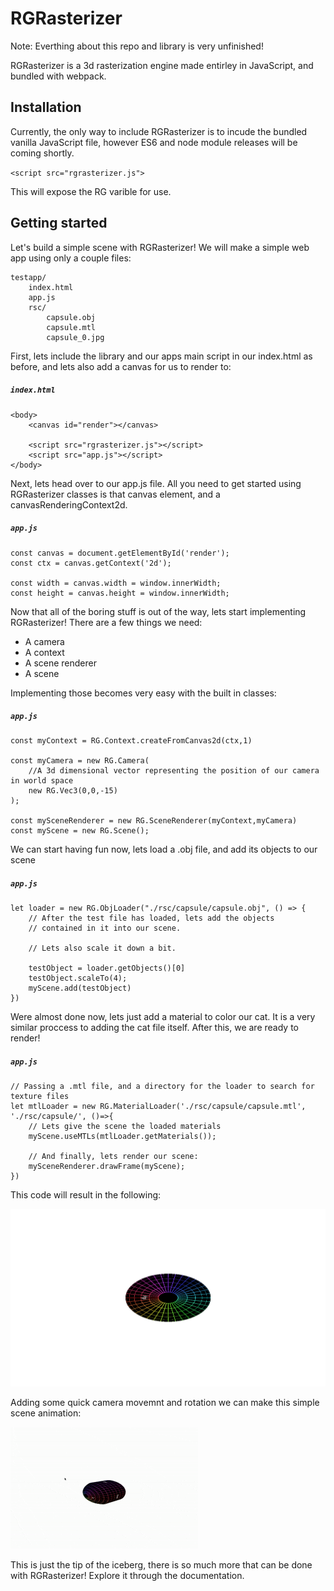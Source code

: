 # RGRasterizer

Note: Everthing about this repo and library is very unfinished!

RGRasterizer is a 3d rasterization engine made entirley in JavaScript, and bundled with webpack.

## Installation

Currently, the only way to include RGRasterizer is to incude the bundled vanilla JavaScript file, however ES6 and node module releases will be coming shortly.

`<script src="rgrasterizer.js">`

This will expose the RG varible for use.

## Getting started

Let's build a simple scene with RGRasterizer! We will make a simple web app using only a couple files: 

```
testapp/
    index.html
    app.js
    rsc/
        capsule.obj
        capsule.mtl
        capsule_0.jpg

```

First, lets include the library and our apps main script in our index.html as before, and lets also add a canvas for us to render to:

##### **`index.html`**
```
<body>
    <canvas id="render"></canvas>

    <script src="rgrasterizer.js"></script>
    <script src="app.js"></script>
</body>
```

Next, lets head over to our app.js file. All you need to get started using RGRasterizer classes is that canvas element, and a canvasRenderingContext2d.

##### **`app.js`**
```
const canvas = document.getElementById('render');
const ctx = canvas.getContext('2d');

const width = canvas.width = window.innerWidth;
const height = canvas.height = window.innerWidth;
```

Now that all of the boring stuff is out of the way, lets start implementing RGRasterizer! There are a few things we need:

- A camera 
- A context
- A scene renderer
- A scene

Implementing those becomes very easy with the built in classes:

##### **`app.js`**
```
const myContext = RG.Context.createFromCanvas2d(ctx,1)

const myCamera = new RG.Camera(
    //A 3d dimensional vector representing the position of our camera in world space
    new RG.Vec3(0,0,-15)
);

const mySceneRenderer = new RG.SceneRenderer(myContext,myCamera)
const myScene = new RG.Scene();
```

We can start having fun now, lets load a .obj file, and add its objects to our scene

##### **`app.js`**
```
let loader = new RG.ObjLoader("./rsc/capsule/capsule.obj", () => {
    // After the test file has loaded, lets add the objects
    // contained in it into our scene. 

    // Lets also scale it down a bit.

    testObject = loader.getObjects()[0]
    testObject.scaleTo(4);
    myScene.add(testObject)
})
```

Were almost done now, lets just add a material to color our cat. It is a very similar proccess to adding the cat file itself. After this, we are ready to render!


##### **`app.js`**
```
// Passing a .mtl file, and a directory for the loader to search for texture files
let mtlLoader = new RG.MaterialLoader('./rsc/capsule/capsule.mtl', './rsc/capsule/', ()=>{
    // Lets give the scene the loaded materials
    myScene.useMTLs(mtlLoader.getMaterials());

    // And finally, lets render our scene:
    mySceneRenderer.drawFrame(myScene);
})
```
This code will result in the following:

![Results of getting started](testapp/results/download.png)

Adding some quick camera movemnt and rotation we can make this simple scene animation:

![Final getting started results](testapp/results/result2.gif)

This is just the tip of the iceberg, there is so much more that can be done with RGRasterizer! Explore it through the documentation.